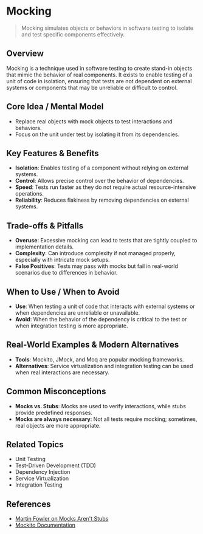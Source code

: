 # Mocking

> Mocking simulates objects or behaviors in software testing to isolate and test specific components effectively.

## Overview
Mocking is a technique used in software testing to create stand-in objects that mimic the behavior of real components. It exists to enable testing of a unit of code in isolation, ensuring that tests are not dependent on external systems or components that may be unreliable or difficult to control.

## Core Idea / Mental Model
- Replace real objects with mock objects to test interactions and behaviors.
- Focus on the unit under test by isolating it from its dependencies.

## Key Features & Benefits
- **Isolation**: Enables testing of a component without relying on external systems.
- **Control**: Allows precise control over the behavior of dependencies.
- **Speed**: Tests run faster as they do not require actual resource-intensive operations.
- **Reliability**: Reduces flakiness by removing dependencies on external systems.

## Trade-offs & Pitfalls
- **Overuse**: Excessive mocking can lead to tests that are tightly coupled to implementation details.
- **Complexity**: Can introduce complexity if not managed properly, especially with intricate mock setups.
- **False Positives**: Tests may pass with mocks but fail in real-world scenarios due to differences in behavior.

## When to Use / When to Avoid
- **Use**: When testing a unit of code that interacts with external systems or when dependencies are unreliable or unavailable.
- **Avoid**: When the behavior of the dependency is critical to the test or when integration testing is more appropriate.

## Real-World Examples & Modern Alternatives
- **Tools**: Mockito, JMock, and Moq are popular mocking frameworks.
- **Alternatives**: Service virtualization and integration testing can be used when real interactions are necessary.

## Common Misconceptions
- **Mocks vs. Stubs**: Mocks are used to verify interactions, while stubs provide predefined responses.
- **Mocks are always necessary**: Not all tests require mocking; sometimes, real objects are more appropriate.

## Related Topics
- Unit Testing
- Test-Driven Development (TDD)
- Dependency Injection
- Service Virtualization
- Integration Testing

## References
- [Martin Fowler on Mocks Aren't Stubs](https://martinfowler.com/articles/mocksArentStubs.html)  
- [Mockito Documentation](https://site.mockito.org/)
